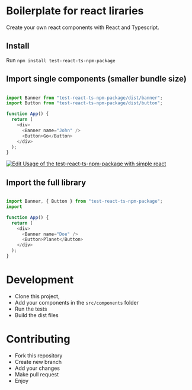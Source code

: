 # Boilerplate for react liraries
Create your own react components with React and Typescript.


## Install
Run `npm install test-react-ts-npm-package`

## Import single components (smaller bundle size)
```js

import Banner from "test-react-ts-npm-package/dist/banner";
import Button from "test-react-ts-npm-package/dist/button";

function App() {
  return (
    <div>
      <Banner name="John" />
      <Button>Go</Button>
    </div>
  );
}
```
[![Edit Usage of the test-react-ts-npm-package with simple react](https://codesandbox.io/static/img/play-codesandbox.svg)](https://codesandbox.io/s/64m89m9pj3)

## Import the full library
```js

import Banner, { Button } from "test-react-ts-npm-package";
import

function App() {
  return (
    <div>
      <Banner name="Doe" />
      <Button>Planet</Button>
    </div>
  );
}
```


# Development

- Clone this project, 
- Add your components in the `src/components` folder
- Run the tests
- Build the dist files


# Contributing
- Fork this repository
- Create new branch
- Add your changes
- Make pull request
- Enjoy





